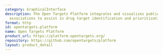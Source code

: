 ```yaml
---
category: GraphicalInterface
description: The Open Targets Platform integrates and visualizes public data on target-disease
  associations to assist in drug target identification and prioritization.
format: http
id: opentargets.platform
name: Open Targets Platform
product_url: https://platform.opentargets.org/
repository: https://github.com/opentargets/platform
layout: product_detail
---
```

